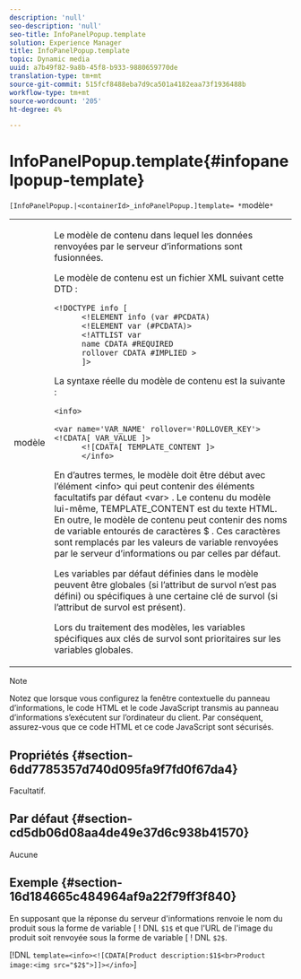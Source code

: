 ```yaml
---
description: 'null'
seo-description: 'null'
seo-title: InfoPanelPopup.template
solution: Experience Manager
title: InfoPanelPopup.template
topic: Dynamic media
uuid: a7b49f82-9a8b-45f8-b933-9880659770de
translation-type: tm+mt
source-git-commit: 515fcf8488eba7d9ca501a4182eaa73f1936488b
workflow-type: tm+mt
source-wordcount: '205'
ht-degree: 4%

---
```



# InfoPanelPopup.template{#infopanelpopup-template}

`[InfoPanelPopup.|<containerId>_infoPanelPopup.]template= *`modèle`*`

<table id="table_A6B1B446A7AE4A4A8B552C07EC88E518"> 
 <tbody> 
  <tr> 
   <td> <p> <span class="codeph"><span class="varname"> modèle</span></span> </p> </td> 
   <td> <p>Le modèle de contenu dans lequel les données renvoyées par le serveur d’informations sont fusionnées. </p> <p>Le modèle de contenu est un fichier XML suivant cette DTD : </p> <p> <code>&lt;!DOCTYPE&nbsp;info&nbsp;[
      &lt;!ELEMENT&nbsp;info&nbsp;(var&nbsp;#PCDATA)
      &lt;!ELEMENT&nbsp;var&nbsp;(#PCDATA)&gt;
      &lt;!ATTLIST&nbsp;var&nbsp;
      name&nbsp;CDATA&nbsp;#REQUIRED
      rollover&nbsp;CDATA&nbsp;#IMPLIED&nbsp;&gt;
      ]&gt;</code> </p> <p>La syntaxe réelle du modèle de contenu est la suivante : </p> <p> <code>&lt;info&gt;
      &lt;var&nbsp;name='VAR_NAME'&nbsp;rollover='ROLLOVER_KEY'&gt;&lt;!CDATA[&nbsp;VAR_VALUE&nbsp;]&gt;
      &lt;![CDATA[&nbsp;TEMPLATE_CONTENT&nbsp;]&gt;
      &lt;/info&gt;</code> </p> <p>En d’autres termes, le modèle doit être début avec l’élément <span class="codeph"> &lt;info&gt;</span> qui peut contenir des éléments facultatifs par défaut <span class="codeph"> &lt;var&gt;</span> . Le contenu du modèle lui-même, <span class="codeph"> TEMPLATE_CONTENT</span> est du texte HTML. En outre, le modèle de contenu peut contenir des noms de variable entourés de <span class="codeph"> caractères $</span> . Ces caractères sont remplacés par les valeurs de variable renvoyées par le serveur d’informations ou par celles par défaut. </p> <p>Les variables par défaut définies dans le modèle peuvent être globales (si l’attribut de survol n’est pas défini) ou spécifiques à une certaine clé de survol (si l’attribut de survol est présent). </p> <p>Lors du traitement des modèles, les variables spécifiques aux clés de survol sont prioritaires sur les variables globales. </p> </td> 
  </tr> 
 </tbody> 
</table>

>[!NOTE]
>
>Notez que lorsque vous configurez la fenêtre contextuelle du panneau d’informations, le code HTML et le code JavaScript transmis au panneau d’informations s’exécutent sur l’ordinateur du client. Par conséquent, assurez-vous que ce code HTML et ce code JavaScript sont sécurisés.

## Propriétés {#section-6dd7785357d740d095fa9f7fd0f67da4}

Facultatif.

## Par défaut {#section-cd5db06d08aa4de49e37d6c938b41570}

Aucune

## Exemple {#section-16d184665c484964af9a22f79ff3f840}

En supposant que la réponse du serveur d&#39;informations renvoie le nom du produit sous la forme de variable [ ! DNL `$1$` et que l&#39;URL de l&#39;image du produit soit renvoyée sous la forme de variable [ ! DNL `$2$`.

[!DNL `template=<info><![CDATA[Product description:$1$<br>Product image:<img src="$2$">]]></info>`]
